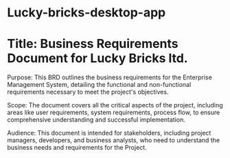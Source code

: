 # Lucky-bricks-desktop-app

# Title: Business Requirements Document for Lucky Bricks ltd.

Purpose: This BRD outlines the business requirements for the Enterprise Management System, detailing the functional and non-functional requirements necessary to meet the project's objectives.

Scope: The document covers all the critical aspects of the project, including areas like user requirements, system requirements, process flow, to ensure comprehensive understanding and successful implementation.

Audience: This document is intended for stakeholders, including project managers, developers, and business analysts, who need to understand the business needs and requirements for the Project.
